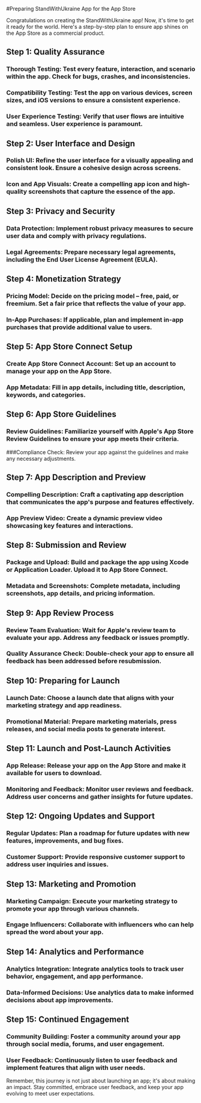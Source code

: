 #Preparing StandWithUkraine App for the App Store

Congratulations on creating the StandWithUkraine app! Now, it's time to get it ready for the world. Here's a step-by-step plan to ensure app shines on the App Store as a commercial product.

## Step 1: Quality Assurance

### Thorough Testing: Test every feature, interaction, and scenario within the app. Check for bugs, crashes, and inconsistencies.
### Compatibility Testing: Test the app on various devices, screen sizes, and iOS versions to ensure a consistent experience.
### User Experience Testing: Verify that user flows are intuitive and seamless. User experience is paramount.

## Step 2: User Interface and Design

### Polish UI: Refine the user interface for a visually appealing and consistent look. Ensure a cohesive design across screens.
### Icon and App Visuals: Create a compelling app icon and high-quality screenshots that capture the essence of the app.

## Step 3: Privacy and Security

### Data Protection: Implement robust privacy measures to secure user data and comply with privacy regulations.
### Legal Agreements: Prepare necessary legal agreements, including the End User License Agreement (EULA).

## Step 4: Monetization Strategy

### Pricing Model: Decide on the pricing model – free, paid, or freemium. Set a fair price that reflects the value of your app.
### In-App Purchases: If applicable, plan and implement in-app purchases that provide additional value to users.

## Step 5: App Store Connect Setup

### Create App Store Connect Account: Set up an account to manage your app on the App Store.
### App Metadata: Fill in app details, including title, description, keywords, and categories.

## Step 6: App Store Guidelines

### Review Guidelines: Familiarize yourself with Apple's App Store Review Guidelines to ensure your app meets their criteria.
###Compliance Check: Review your app against the guidelines and make any necessary adjustments.

## Step 7: App Description and Preview

### Compelling Description: Craft a captivating app description that communicates the app's purpose and features effectively.
### App Preview Video: Create a dynamic preview video showcasing key features and interactions.

## Step 8: Submission and Review

### Package and Upload: Build and package the app using Xcode or Application Loader. Upload it to App Store Connect.
### Metadata and Screenshots: Complete metadata, including screenshots, app details, and pricing information.

## Step 9: App Review Process

### Review Team Evaluation: Wait for Apple's review team to evaluate your app. Address any feedback or issues promptly.
### Quality Assurance Check: Double-check your app to ensure all feedback has been addressed before resubmission.

## Step 10: Preparing for Launch

### Launch Date: Choose a launch date that aligns with your marketing strategy and app readiness.
### Promotional Material: Prepare marketing materials, press releases, and social media posts to generate interest.

## Step 11: Launch and Post-Launch Activities

### App Release: Release your app on the App Store and make it available for users to download.
### Monitoring and Feedback: Monitor user reviews and feedback. Address user concerns and gather insights for future updates.

## Step 12: Ongoing Updates and Support

### Regular Updates: Plan a roadmap for future updates with new features, improvements, and bug fixes.
### Customer Support: Provide responsive customer support to address user inquiries and issues.

## Step 13: Marketing and Promotion

### Marketing Campaign: Execute your marketing strategy to promote your app through various channels.
### Engage Influencers: Collaborate with influencers who can help spread the word about your app.

## Step 14: Analytics and Performance

### Analytics Integration: Integrate analytics tools to track user behavior, engagement, and app performance.
### Data-Informed Decisions: Use analytics data to make informed decisions about app improvements.

## Step 15: Continued Engagement

### Community Building: Foster a community around your app through social media, forums, and user engagement.
### User Feedback: Continuously listen to user feedback and implement features that align with user needs.

Remember, this journey is not just about launching an app; it's about making an impact. Stay committed, embrace user feedback, and keep your app evolving to meet user expectations.
